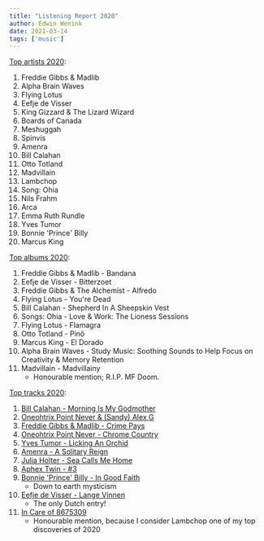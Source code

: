 ```yaml
---
title: "Listening Report 2020"
author: Edwin Wenink
date: 2021-03-14
tags: ['music']
---
```


[Top artists 2020](https://www.last.fm/user/EdwinW/library/artists?from=2020-01-01&to=2021-01-01):

1. Freddie Gibbs & Madlib
2. Alpha Brain Waves
3. Flying Lotus
4. Eefje de Visser
5. King Gizzard & The Lizard Wizard
6. Boards of Canada
7. Meshuggah
8. Spinvis
9. Amenra
10. Bill Calahan
11. Otto Totland
12. Madvillain
13. Lambchop
14. Song: Ohia
15. Nils Frahm
16. Arca
17. Emma Ruth Rundle
18. Yves Tumor
19. Bonnie 'Prince' Billy
20. Marcus King

[Top albums 2020](https://www.last.fm/user/EdwinW/library/albums?from=2020-01-01&to=2021-01-01):

1. Freddie Gibbs & Madlib - Bandana
2. Eefje de Visser - Bitterzoet
3. Freddie Gibbs & The Alchemist - Alfredo
4. Flying Lotus - You're Dead
5. Bill Calahan - Shepherd In A Sheepskin Vest
6. Songs: Ohia - Love & Work: The Lioness Sessions
7. Flying Lotus - Flamagra
8. Otto Totland - Pinô
9. Marcus King - El Dorado
10. Alpha Brain Waves - Study Music: Soothing Sounds to Help Focus on Creativity & Memory Retention
11. Madvillain - Madvillainy
    * Honourable mention; R.I.P. MF Doom. 

[Top tracks 2020](https://www.last.fm/user/EdwinW/library/tracks?from=2020-01-01&to=2021-01-01):

1. [Bill Calahan - Morning Is My Godmother](https://youtu.be/xCcUYEzzQVo)
2. [Oneohtrix Point Never & (Sandy) Alex G](https://www.youtube.com/watch?v=oW_UxxDo10w)
3. [Freddie Gibbs & Madlib - Crime Pays](https://www.youtube.com/watch?v=u8R7fmLYgi4)
4. [Oneohtrix Point Never - Chrome Country](https://youtu.be/GVj4v-UCIQo)
5. [Yves Tumor - Licking An Orchid](https://www.youtube.com/watch?v=M9teCJVTr_s&t=1s)
6. [Amenra - A Solitary Reign](https://youtu.be/CD7bxyzFbC4)
7. [Julia Holter - Sea Calls Me Home](https://youtu.be/OERixQR-hxY)
8. [Aphex Twin - #3](https://www.youtube.com/watch?v=fkvZOvOeON0)
9. [Bonnie 'Prince' Billy - In Good Faith](https://youtu.be/q-rLvg1k-Uk)
    * Down to earth mysticism
10. [Eefje de Visser - Lange Vinnen](https://www.youtube.com/watch?v=NIN7_m2omQw)
    * The only Dutch entry!
11. [In Care of 8675309](https://youtu.be/3CD2-xbHC5w)
    * Honourable mention, because I consider Lambchop one of my top discoveries of 2020
